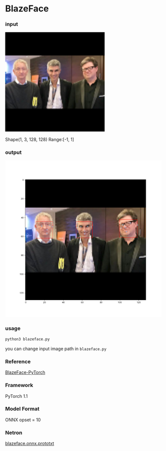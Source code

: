 # BlazeFace

### input

<img src="input.png" width="320px">

Shape(1, 3, 128, 128) Range:[-1, 1]

### output

![output_image](result.png)


### usage

``` bash
python3 blazeface.py 
```
you can change input image path in `blazeface.py`


### Reference

[BlazeFace-PyTorch](https://github.com/hollance/BlazeFace-PyTorch)


### Framework
PyTorch 1.1


### Model Format
ONNX opset = 10


### Netron

[blazeface.onnx.prototxt](https://lutzroeder.github.io/netron/?url=https://storage.googleapis.com/ailia-models/blazeface/blazeface.onnx.prototxt)

